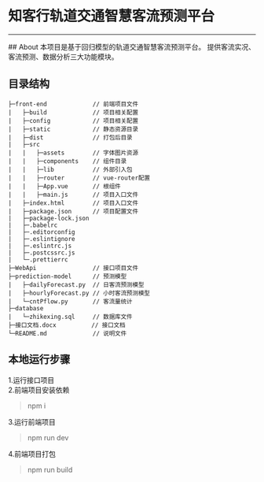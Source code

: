 # **知客行轨道交通智慧客流预测平台**
<hr>
## About
本项目是基于回归模型的轨道交通智慧客流预测平台。  
提供客流实况、客流预测、数据分析三大功能模块。  

## 目录结构
	├─front-end				// 前端项目文件  
	|	├─build				// 项目相关配置  
	|	├─config			// 项目相关配置  
	|	├─static			// 静态资源目录  
	|	├─dist				// 打包后目录  
	|	├─src				
	|	|	├─assets		// 字体图片资源  
	|	|	├─components	// 组件目录  
	|	|	├─lib			// 外部引入包  
	|	|	├─router		// vue-router配置  
	|	|	├─App.vue		// 根组件  
	|	|	├─main.js		// 项目入口文件  
	|	├─index.html		// 项目入口文件  
	|	├─package.json		// 项目配置文件  
	|	├─package-lock.json  
	|	├─.babelrc  
	|	├─.editorconfig  
	|	├─.eslintignore  
	|	├─.eslintrc.js  
	|	├─.postcssrc.js  
	|	└─.prettierrc  
	├─WebApi				// 接口项目文件  
	├─prediction-model		// 预测模型  
	|	├─dailyForecast.py	// 日客流预测模型  
	|	├─hourlyForecast.py	// 小时客流预测模型  
	|	└─cntPflow.py		// 客流量统计  
	├─database				  
	|	└─zhikexing.sql		// 数据库文件  
	├─接口文档.docx			 // 接口文档  
	└─README.md				// 说明文件  

## 本地运行步骤  
1.运行接口项目  
2.前端项目安装依赖  
> npm i  

3.运行前端项目  
> npm run dev

4.前端项目打包  
> npm run build  